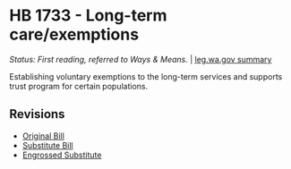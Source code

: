 # HB 1733 - Long-term care/exemptions
*Status: First reading, referred to Ways & Means.* | [leg.wa.gov summary](https://app.leg.wa.gov/billsummary?BillNumber=1733&Year=2021)

Establishing voluntary exemptions to the long-term services and supports trust program for certain populations.

## Revisions
* [Original Bill](1/)
* [Substitute Bill](S/)
* [Engrossed Substitute](S.E/)